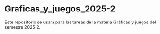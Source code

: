 # Graficas_y_juegos_2025-2
Este repositorio se usará para las tareas de la materia Gráficas y juegos del semestre 2025-2.
